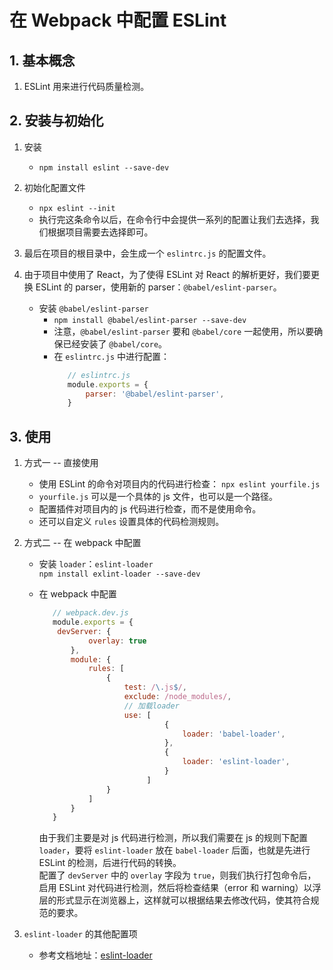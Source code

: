 # 在 Webpack 中配置 ESLint

## 1. 基本概念

1. ESLint 用来进行代码质量检测。

## 2. 安装与初始化

1. 安装
   - `npm install eslint --save-dev`
   
2. 初始化配置文件
   - `npx eslint --init`
   - 执行完这条命令以后，在命令行中会提供一系列的配置让我们去选择，我们根据项目需要去选择即可。

3. 最后在项目的根目录中，会生成一个 `eslintrc.js` 的配置文件。

4. 由于项目中使用了 React，为了使得 ESLint 对 React 的解析更好，我们要更换 ESLint 的 parser，使用新的 parser：`@babel/eslint-parser`。
   - 安装 `@babel/eslint-parser`
     - `npm install @babel/eslint-parser --save-dev`
     - 注意，`@babel/eslint-parser` 要和 `@babel/core` 一起使用，所以要确保已经安装了 `@babel/core`。
     - 在 `eslintrc.js` 中进行配置：
       ```javascript
          // eslintrc.js
          module.exports = {
              parser: '@babel/eslint-parser',
          }
       ```
       
## 3. 使用

1. 方式一 -- 直接使用
   - 使用 ESLint 的命令对项目内的代码进行检查：
     `npx eslint yourfile.js`
   - `yourfile.js` 可以是一个具体的 js 文件，也可以是一个路径。
   - 配置插件对项目内的 js 代码进行检查，而不是使用命令。
   - 还可以自定义 `rules` 设置具体的代码检测规则。
   
2. 方式二 -- 在 webpack 中配置
   - 安装 `loader`：`eslint-loader`  
     `npm install exlint-loader --save-dev`
   
   - 在 webpack 中配置
     ```javascript
        // webpack.dev.js
        module.exports = {
         devServer: {
                overlay: true
            },
            module: {
                rules: [
                    {
                        test: /\.js$/,
                        exclude: /node_modules/,
                        // 加载loader
                        use: [
                                 {
                                     loader: 'babel-loader',
                                 },
                                 {
                                     loader: 'eslint-loader',
                                 }
                             ]
                    } 
                ]
            }
        }
     ```
     由于我们主要是对 js 代码进行检测，所以我们需要在 js 的规则下配置 `loader`，要将 `eslint-loader` 放在 `babel-loader` 后面，也就是先进行 ESLint 的检测，后进行代码的转换。  
     配置了 `devServer` 中的 `overlay` 字段为 `true`，则我们执行打包命令后，启用 ESLint 对代码进行检测，然后将检查结果（error 和 warning）以浮层的形式显示在浏览器上，这样就可以根据结果去修改代码，使其符合规范的要求。
     
3. `eslint-loader` 的其他配置项
   - 参考文档地址：[eslint-loader](https://v4.webpack.js.org/loaders/eslint-loader/)